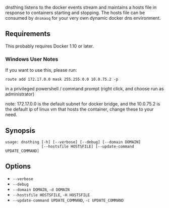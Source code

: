 dnsthing listens to the docker events stream and maintains a hosts
file in response to containers starting and stopping.  The hosts file
can be consumed by `dnsmasq` for your very own dynamic docker dns
environment.

## Requirements

This probably requires Docker 1.10 or later.

### Windows User Notes
If you want to use this, please run:
```
route add 172.17.0.0 mask 255.255.0.0 10.0.75.2 -p
```
in a privileged powershell / command prompt (right click, and choose run as administrator)

note: 172.17.0.0 is the default subnet for docker bridge, and the 10.0.75.2 is the default ip of linux vm that hosts the container, change these to your need.

## Synopsis

    usage: dnsthing [-h] [--verbose] [--debug] [--domain DOMAIN]
                    [--hostsfile HOSTSFILE] [--update-command UPDATE_COMMAND]

## Options

- `--verbose`
- `--debug`
- `--domain DOMAIN`, `-d DOMAIN`
- `--hostsfile HOSTSFILE`, `-H HOSTSFILE`
- `--update-command UPDATE_COMMAND`, `-c UPDATE_COMMAND`
